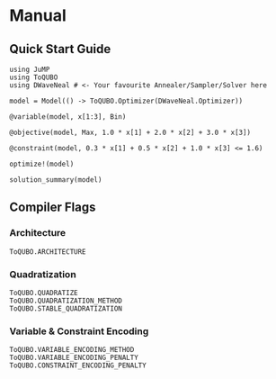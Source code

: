 # Manual

## Quick Start Guide
```@example quick-start
using JuMP
using ToQUBO
using DWaveNeal # <- Your favourite Annealer/Sampler/Solver here

model = Model(() -> ToQUBO.Optimizer(DWaveNeal.Optimizer))

@variable(model, x[1:3], Bin)

@objective(model, Max, 1.0 * x[1] + 2.0 * x[2] + 3.0 * x[3])

@constraint(model, 0.3 * x[1] + 0.5 * x[2] + 1.0 * x[3] <= 1.6)

optimize!(model)

solution_summary(model)
```

## Compiler Flags

### Architecture
```@docs
ToQUBO.ARCHITECTURE
```

### Quadratization
```@docs
ToQUBO.QUADRATIZE
ToQUBO.QUADRATIZATION_METHOD
ToQUBO.STABLE_QUADRATIZATION
```

### Variable & Constraint Encoding
```@docs
ToQUBO.VARIABLE_ENCODING_METHOD
ToQUBO.VARIABLE_ENCODING_PENALTY
ToQUBO.CONSTRAINT_ENCODING_PENALTY
```
